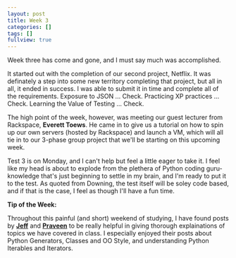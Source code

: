```yaml
---
layout: post
title: Week 3
categories: []
tags: []
fullview: true
---
```


Week three has come and gone, and I must say much was accomplished. 

It started out with the completion of our second project, Netflix. It was definately a step into some new territory completing that project, but all in all, it ended in success. I was able to submit it in time and complete all of the requirements. Exposure to JSON ... Check. Practicing XP practices ... Check. Learning the Value of Testing ... Check. 

The high point of the week, however, was meeting our guest lecturer from Rackspace, **Everett Toews**. He came in to give us a tutorial on how to spin up our own servers (hosted by Rackspace) and launch a VM, which will all tie in to our 3-phase group project that we'll be starting on this upcoming week. 

Test 3 is on Monday, and I can't help but feel a little eager to take it. I feel like my head is about to explode from the plethera of Python coding guru-knowledge that's just beginning to settle in my brain, and I'm ready to put it to the test. As quoted from Downing, the test itself will be soley code based, and if that is the case, I feel as though I'll have a fun time. 

**Tip of the Week:**

Throughout this painful (and short) weekend of studying, I have found posts by **<a href="http://www.jeffknupp.com/about-me/">Jeff</a>** and **<a href="http://www.shutupandship.com/">Praveen</a>** to be really helpful in giving thorough explainations of topics we have covered in class. I especially enjoyed their posts about Python Generators, Classes and OO Style, and understanding Python Iterables and Iterators.  
